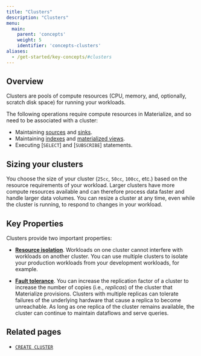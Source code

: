 ```yaml
---
title: "Clusters"
description: "Clusters"
menu:
  main:
    parent: 'concepts'
    weight: 5
    identifier: 'concepts-clusters'
aliases:
  - /get-started/key-concepts/#clusters
---
```


## Overview

Clusters are pools of compute resources (CPU, memory, and, optionally, scratch
disk space) for running your workloads.

The following operations require compute resources in Materialize, and so need
to be associated with a cluster:

- Maintaining [sources](/concepts/sources/) and [sinks](/concepts/sinks/).
- Maintaining [indexes](/concepts/indexes/) and [materialized
  views](/concepts/views/#materialized-views).
- Executing [`SELECT`] and [`SUBSCRIBE`] statements.

## Sizing your clusters

You choose the size of your cluster (`25cc`, `50cc`, `100cc`, etc.) based on
the resource requirements of your workload. Larger clusters have more compute
resources available and can therefore process data faster and handle larger data
volumes. You can resize a cluster at any time, even while the cluster is
running, to respond to changes in your workload.

## Key Properties

Clusters provide two important properties:

  * [**Resource isolation**](/sql/create-cluster#resource-isolation). Workloads
    on one cluster cannot interfere with workloads on another cluster. You can
    use multiple clusters to isolate your production workloads from your
    development workloads, for example.

  * [**Fault tolerance**](/sql/create-cluster#replication-factor). You can
    increase the replication factor of a cluster to increase the number of
    copies (i.e., _replicas_) of the cluster that Materialize provisions.
    Clusters with multiple replicas can tolerate failures of the underlying
    hardware that cause a replica to become unreachable. As long as one replica
    of the cluster remains available, the cluster can continue to maintain
    dataflows and serve queries.

## Related pages

- [`CREATE CLUSTER`](/sql/create-cluster)
